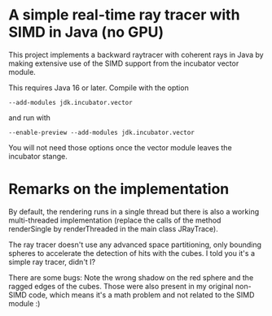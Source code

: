 # A simple real-time ray tracer with SIMD in Java (no GPU)

This project implements a backward raytracer with coherent rays in Java by making extensive use
of the SIMD support from the incubator vector module.

This requires Java 16 or later. Compile with the option
```
--add-modules jdk.incubator.vector
```
and run with
```
--enable-preview --add-modules jdk.incubator.vector
```
You will not need those options once the vector module leaves the incubator stange.

# Remarks on the implementation

By default, the rendering runs in a single thread but there is also a working multi-threaded implementation
(replace the calls of the method renderSingle by renderThreaded in the main class JRayTrace).

The ray tracer doesn't use any advanced space partitioning, only bounding spheres to accelerate the detection
of hits with the cubes. I told you it's a simple ray tracer, didn't I?

There are some bugs: Note the wrong shadow on the red sphere and
the ragged edges of the cubes. Those were also present in my original non-SIMD code, which means it's a math
problem and not related to the SIMD module :)
